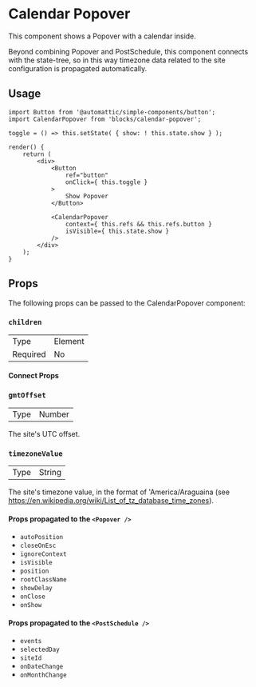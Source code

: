 Calendar Popover
================

This component shows a Popover with a calendar inside.

Beyond combining Popover and PostSchedule, this component connects with the state-tree, so in this way timezone data related to the site configuration is propagated automatically.


## Usage

```es6
import Button from '@automattic/simple-components/button';
import CalendarPopover from 'blocks/calendar-popover';

toggle = () => this.setState( { show: ! this.state.show } );

render() {
	return (
		<div>
			<Button
				ref="button"
				onClick={ this.toggle }
			>
				Show Popover
			</Button>

			<CalendarPopover
				context={ this.refs && this.refs.button }
				isVisible={ this.state.show }
			/>
		</div>
	);
}
```

## Props

The following props can be passed to the CalendarPopover component:

### `children`

<table>
	<tr><td>Type</td><td>Element</td></tr>
	<tr><td>Required</td><td>No</td></tr>
</table>


#### Connect Props

### `gmtOffset`

<table>
	<tr><td>Type</td><td>Number</td></tr>
</table>

The site's UTC offset.

### `timezoneValue`

<table>
	<tr><td>Type</td><td>String</td></tr>
</table>

The site's timezone value, in the format of 'America/Araguaina (see https://en.wikipedia.org/wiki/List_of_tz_database_time_zones).

#### Props propagated to the `<Popover />`

* `autoPosition`
* `closeOnEsc`
* `ignoreContext`
* `isVisible`
* `position`
* `rootClassName`
* `showDelay`
* `onClose`
* `onShow`

#### Props propagated to the `<PostSchedule />`

 * `events`
 * `selectedDay`
 * `siteId`
 * `onDateChange`
 * `onMonthChange`


